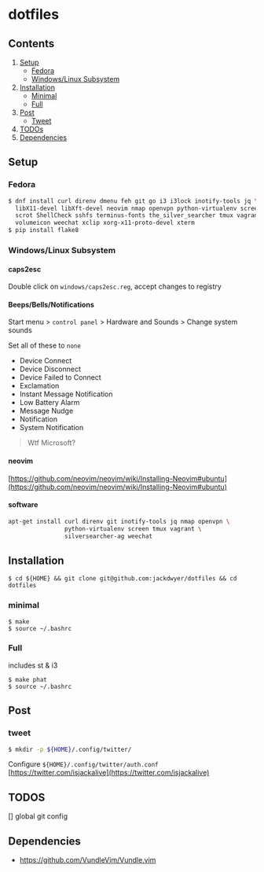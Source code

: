 # dotfiles
## Contents
1. [Setup](#setup)
    - [Fedora](#fedora)
    - [Windows/Linux Subsystem](#windowslinux-subsystem)
2. [Installation](#installation)
    - [Minimal](#minimal)
    - [Full](#full)
3. [Post](#post)
    - [Tweet](#tweet)
4. [TODOs](#todos)
5. [Dependencies](#dependencies)


## Setup
### Fedora
```bash
$ dnf install curl direnv dmenu feh git go i3 i3lock inotify-tools jq \
  libX11-devel libXft-devel neovim nmap openvpn python-virtualenv screen \
  scrot ShellCheck sshfs terminus-fonts the_silver_searcher tmux vagrant vlc \
  volumeicon weechat xclip xorg-x11-proto-devel xterm
$ pip install flake8
```

### Windows/Linux Subsystem
#### caps2esc
Double click on `windows/caps2esc.reg`, accept changes to registry

#### Beeps/Bells/Notifications
Start menu > `control panel` > Hardware and Sounds > Change system sounds

Set all of these to `none`

- Device Connect
- Device Disconnect
- Device Failed to Connect
- Exclamation
- Instant Message Notification
- Low Battery Alarm
- Message Nudge
- Notification
- System Notification
> Wtf Microsoft?

#### neovim
[https://github.com/neovim/neovim/wiki/Installing-Neovim#ubuntu](https://github.com/neovim/neovim/wiki/Installing-Neovim#ubuntu)

#### software
```bash
apt-get install curl direnv git inotify-tools jq nmap openvpn \
                python-virtualenv screen tmux vagrant \
                silversearcher-ag weechat
```

## Installation
```
$ cd ${HOME} && git clone git@github.com:jackdwyer/dotfiles && cd dotfiles
```

### minimal
```
$ make
$ source ~/.bashrc
```

### Full 
includes st & i3
```
$ make phat
$ source ~/.bashrc
```

## Post
### tweet
```bash
$ mkdir -p ${HOME}/.config/twitter/
```
Configure `${HOME}/.config/twitter/auth.conf`
[https://twitter.com/isjackalive](https://twitter.com/isjackalive)

## TODOS
[] global git config

## Dependencies
 - https://github.com/VundleVim/Vundle.vim
